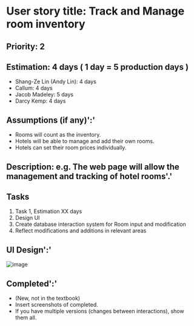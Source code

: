 # User story title: Track and Manage room inventory

## Priority: 2

## Estimation: 4 days ( 1 day = 5 production days  )

* Shang-Ze Lin (Andy Lin): 4 days
* Callum: 4 days
* Jacob Madeley: 5 days
* Darcy Kemp: 4 days

## Assumptions (if any)':'

* Rooms will count as the inventory.
* Hotels will be able to manage and add their own rooms.
* Hotels can set their room prices individually.

## Description: e.g. The web page will allow the management and tracking of hotel rooms'.'

## Tasks

1. Task 1, Estimation XX days
2. Design UI
3. Create database interaction system for Room input and modification
4. Reflect modifications and additions in relevant areas

## UI Design':'

![image](https://github.com/JacobMadeley/cp3407-project-v2024/assets/110138379/17dda377-38e2-4d98-9532-6a2a582b08b3)

## Completed':'

* (New, not in the textbook)
* Insert screenshots of completed.
* If you have multiple versions (changes between interactions), show them all.
